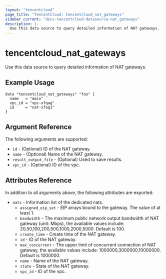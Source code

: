 ```yaml
---
layout: "tencentcloud"
page_title: "TencentCloud: tencentcloud_nat_gateways"
sidebar_current: "docs-tencentcloud-datasource-nat_gateways"
description: |-
  Use this data source to query detailed information of NAT gateways.
---
```


# tencentcloud_nat_gateways

Use this data source to query detailed information of NAT gateways.

## Example Usage

```hcl
data "tencentcloud_nat_gateways" "foo" {
  name   = "main"
  vpc_id = "vpc-xfqag"
  id     = "nat-xfaq1"
}
```

## Argument Reference

The following arguments are supported:

* `id` - (Optional) ID of the NAT gateway.
* `name` - (Optional) Name of the NAT gateway.
* `result_output_file` - (Optional) Used to save results.
* `vpc_id` - (Optional) ID of the vpc.

## Attributes Reference

In addition to all arguments above, the following attributes are exported:

* `nats` - Information list of the dedicated nats.
  * `assigned_eip_set` - EIP arrays bound to the gateway. The value of at least 1.
  * `bandwidth` - The maximum public network output bandwidth of NAT gateway (unit: Mbps), the available values include: 20,50,100,200,500,1000,2000,5000. Default is 100.
  * `create_time` - Create time of the NAT gateway.
  * `id` - ID of the NAT gateway.
  * `max_concurrent` - The upper limit of concurrent connection of NAT gateway, the available values include: 1000000,3000000,10000000. Default is 1000000.
  * `name` - Name of the NAT gateway.
  * `state` - State of the NAT gateway.
  * `vpc_id` - ID of the vpc.


